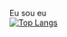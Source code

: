 Eu sou eu
<br>
 [![Top Langs](https://github-readme-stats.vercel.app/api/top-langs/?username=benininico)](https://github.com/benininico/)
